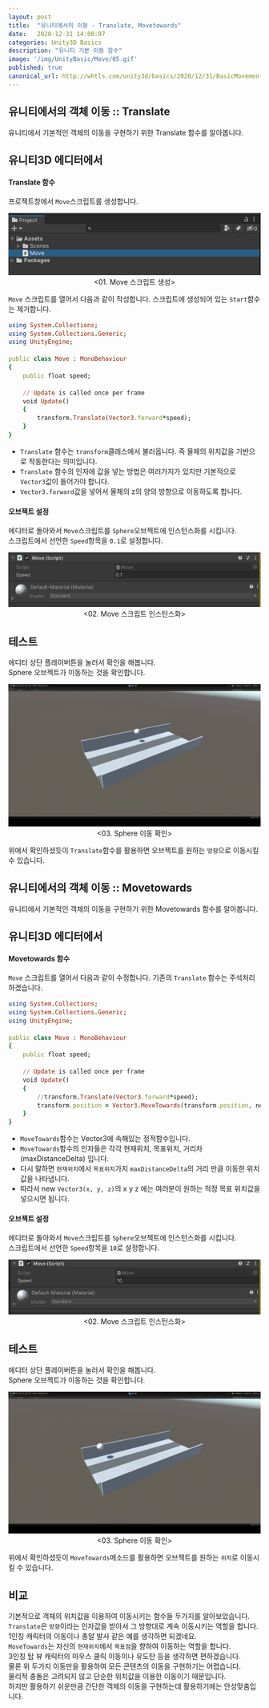 ```yaml
---
layout: post
title:  "유니티에서의 이동 - Translate, Movetowards"
date:   2020-12-31 14:00:07
categories: Unity3D Basics
description: "유니티 기본 이동 함수"
image: '/img/UnityBasic/Move/05.gif'
published: true
canonical_url: http://whtls.com/unity3d/basics/2020/12/31/BasicMovement/
---
```


## 유니티에서의 객체 이동 :: Translate
유니티에서 기본적인 객체의 이동을 구현하기 위한 Translate 함수를 알아봅니다.    
  
## 유니티3D 에디터에서  
#### Translate 함수
프로젝트창에서 `Move`스크립트를 생성합니다.
<p align="center"><img src="/img/UnityBasic/Move/01.PNG"><br/>
<01. Move 스크립트 생성></p>  
  
`Move` 스크립트를 열어서 다음과 같이 작성합니다. 
스크립트에 생성되어 있는 `Start`함수는 제거합니다.  

```ruby
using System.Collections;
using System.Collections.Generic;
using UnityEngine;

public class Move : MonoBehaviour
{
    public float speed;

    // Update is called once per frame
    void Update()
    {
        transform.Translate(Vector3.forward*speed);
    }
}
```
  
* `Translate` 함수는 `transform`클래스에서 불러옵니다. 즉 물체의 위치값을 기반으로 작동한다는 의미입니다.  
* `Translate` 함수의 인자에 값을 넣는 방법은 여러가지가 있지만 기본적으로 `Vector3`값이 들어가야 합니다.  
* `Vector3.forward`값을 넣어서 물체의 z의 양의 방향으로 이동하도록 합니다.  

#### 오브젝트 설정  
  
에디터로 돌아와서 `Move`스크립트를 `Sphere`오브젝트에 인스턴스화를 시킵니다.  
스크립트에서 선언한 `Speed`항목을 `0.1`로 설정합니다.  
<p align="center"><img src="/img/UnityBasic/Move/03.PNG"><br/>
<02. Move 스크립트 인스턴스화></p>  
  
## 테스트
에디터 상단 플레이버튼을 눌러서 확인을 해봅니다.  
Sphere 오브젝트가 이동하는 것을 확인합니다.  
<p align="center"><img src="/img/UnityBasic/Move/04.gif"><br/>
<03. Sphere 이동 확인></p>  
  
위에서 확인하셨듯이 `Translate`함수를 활용하면 오브젝트를 원하는 `방향`으로 이동시킬 수 있습니다.  
  
## 유니티에서의 객체 이동 :: Movetowards
유니티에서 기본적인 객체의 이동을 구현하기 위한 Movetowards 함수를 알아봅니다.    
  
  
## 유니티3D 에디터에서  
#### Movetowards 함수
  
`Move` 스크립트를 열어서 다음과 같이 수정합니다. 
기존의 `Translate` 함수는 주석처리 하겠습니다.  

```ruby
using System.Collections;
using System.Collections.Generic;
using UnityEngine;

public class Move : MonoBehaviour
{
    public float speed;

    // Update is called once per frame
    void Update()
    {
        //transform.Translate(Vector3.forward*speed);
        transform.position = Vector3.MoveTowards(transform.position, new Vector3(0, 10.85f, 0), Time.deltaTime * speed);
    }
}

```
  
* `MoveTowards`함수는 Vector3에 속해있는 정적함수입니다.  
* `MoveTowards`함수의 인자들은 각각 현재위치, 목표위치, 거리차(maxDistanceDelta) 입니다.  
* 다시 말하면 `현재위치`에서 `목표위치`가지 `maxDistanceDelta`의 거리 만큼 이동한 위치값을 나타냅니다. 
* 따라서 new `Vector3(x, y, z)`의 x y z 에는 여러분이 원하는 적정 목표 위치값을 넣으시면 됩니다.  

#### 오브젝트 설정  
  
에디터로 돌아와서 `Move`스크립트를 `Sphere`오브젝트에 인스턴스화를 시킵니다.  
스크립트에서 선언한 `Speed`항목을 `10`로 설정합니다.  
<p align="center"><img src="/img/UnityBasic/Move/02.PNG"><br/>
<02. Move 스크립트 인스턴스화></p>  
  
## 테스트
에디터 상단 플레이버튼을 눌러서 확인을 해봅니다.  
Sphere 오브젝트가 이동하는 것을 확인합니다.  
<p align="center"><img src="/img/UnityBasic/Move/05.gif"><br/>
<03. Sphere 이동 확인></p>  
  
위에서 확인하셨듯이 `MoveTowards`메소드를 활용하면 오브젝트를 원하는 `위치`로 이동시킬 수 있습니다.  

## 비교
  
기본적으로 객체의 위치값을 이용하여 이동시키는 함수들 두가지를 알아보았습니다.  
`Translate`은 `방향`이라는 인자값을 받아서 그 방향대로 계속 이동시키는 역할을 합니다.  
1인칭 캐릭터의 이동이나 총알 발사 같은 예를 생각하면 되겠네요.  
`MoveTowards`는 자신의 `현재위치`에서 `목표점`을 향하여 이동하는 역할을 합니다.  
3인칭 탑 뷰 캐릭터의 마우스 클릭 이동이나 유도탄 등을 생각하면 편하겠습니다.  
물론 위 두가지 이동만을 활용하여 모든 콘텐츠의 이동을 구현하기는 어렵습니다.  
물리적 충돌은 고려되지 않고 단순한 위치값을 이용한 이동이기 때문입니다.  
하지만 활용하기 쉬운만큼 간단한 객체의 이동을 구현하는데 활용하기에는 안성맞춤입니다.  
